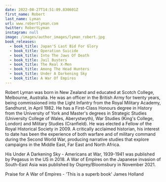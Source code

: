 ```yaml
---
date: 2022-08-27T14:51:09.830601Z
first_name: Robert
last_name: Lyman
url: www.robertlyman.com
twitter: RobertLyman
instagram: null
image: /images/author_images/lyman_robert.jpg
book_releases:
  - book_title: Japan'S Last Bid For Glory
  - book_title: Operation Suicide
  - book_title: Into The Jaws Of Death
  - book_title: Jail Busters
  - book_title: The Real X-Men
  - book_title: Among The Head Hunters
  - book_title: Under A Darkening Sky
  - book_title: A War Of Empires
---
```

Robert Lyman was born in New Zealand and educated at Scotch College, Melbourne, Australia.  He was an officer in the British Army for twenty years, being commissioned into the Light Infantry from the Royal Military Academy, Sandhurst, in April 1982.  He has a First-Class Honours degree in History from the University of York and Master's degrees in Strategic Studies (University College of Wales, Aberystwyth), War Studies (King's College, London) and Military Studies (Cranfield).   He was elected a Fellow of the Royal Historical Society in 2009.  A critically acclaimed historian, his interest to date has been the experience of both warfare and of military command during the Second World War, producing narrative studies that explore campaigns in the Middle East, Far East and North Africa.

His Under A Darkening Sky - Americans at War, 1939-1941 was published by Pegasus in the US in 2018.  A War of Empires on the Japanese invasion of South-East Asia was published by Osprey/Bloomsbury in November 2021. 

Praise for A War of Empires - 'This is a superb book' James Holland